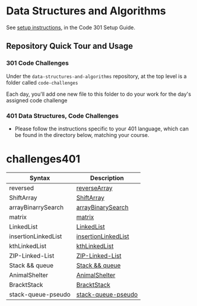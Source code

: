 # Data Structures and Algorithms

See [setup instructions](https://codefellows.github.io/setup-guide/code-301/3-code-challenges), in the Code 301 Setup Guide.

## Repository Quick Tour and Usage

### 301 Code Challenges

Under the `data-structures-and-algorithms` repository, at the top level is a folder called `code-challenges`

Each day, you'll add one new file to this folder to do your work for the day's assigned code challenge

### 401 Data Structures, Code Challenges

- Please follow the instructions specific to your 401 language, which can be found in the directory below, matching your course.


# challenges401

| Syntax      | Description |
| ----------- | ----------- |
| reversed|[reverseArray](./codeChallenges401/array-reverse/README.md)|
|ShiftArray|[ShiftArray](./codeChallenges401/array-reverse/array-insert-shift/README.md) |
|arrayBinarrySearch|[arrayBinarySearch](./codeChallenges401/array-binary-search/README.md)| 
|matrix |[matrix](./codeChallenges401/maxtrix/REDME.md)|
|LinkedList |[LinkedList](codeChallenges401/linkedlist/README.md)|
|insertionLinkedList|[insertionLinkedList](codeChallenges401/insertionLinkedlist/README.md)|
|kthLinkedList |[kthLinkedList](codeChallenges401/Kht/README.md)|
|ZIP-Linked-List |[ZIP-Linked-List](codeChallenges401/linked-list-zip/README.md)|
|Stack && queue|[Stack && queue](codeChallenges401/stack-and-queue/README.md)|
|AnimalShelter|[AnimalShelter](codeChallenges401/stack-and-queue/animal-shelter/README.md)|
|BracktStack|[BracktStack](codeChallenges401/Stack_bracket/README.md)|
|stack-queue-pseudo|[stack-queue-pseudo](codeChallenges401/pesudo/README.md)|